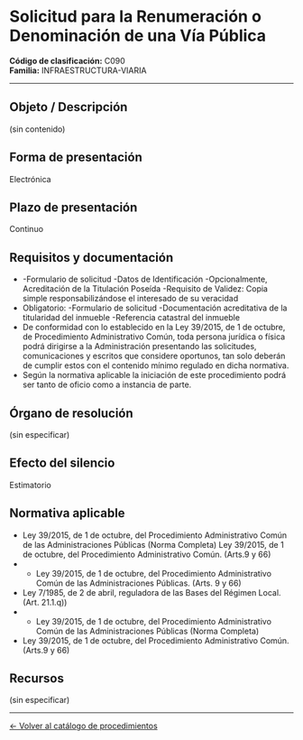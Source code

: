 # Solicitud para la Renumeración o Denominación de una Vía Pública

**Código de clasificación:** C090  
**Familia:** INFRAESTRUCTURA-VIARIA

---

## Objeto / Descripción

(sin contenido)

## Forma de presentación

Electrónica

## Plazo de presentación

Continuo

## Requisitos y documentación

- -Formulario de solicitud
-Datos de Identificación
-Opcionalmente, Acreditación de la Titulación Poseída
-Requisito de Validez: Copia simple responsabilizándose el interesado de su veracidad
- Obligatorio:
-Formulario de solicitud
-Documentación acreditativa de la titularidad del inmueble
-Referencia catastral del inmueble
- De conformidad con lo establecido en la Ley 39/2015, de 1 de octubre, de Procedimiento Administrativo Común, toda persona jurídica o física podrá dirigirse a la Administración presentando las solicitudes, comunicaciones y escritos que considere oportunos, tan solo deberán de cumplir estos con el contenido mínimo regulado en dicha normativa.
- Según la normativa aplicable la iniciación de este procedimiento podrá ser tanto de oficio como a instancia de parte.

## Órgano de resolución

(sin especificar)

## Efecto del silencio

Estimatorio

## Normativa aplicable

- Ley 39/2015, de 1 de octubre, del Procedimiento Administrativo Común de las Administraciones Públicas (Norma Completa)
Ley 39/2015, de 1 de octubre, del Procedimiento Administrativo Común. (Arts.9 y 66)
- - Ley 39/2015, de 1 de octubre, del Procedimiento Administrativo Común de las Administraciones Públicas. (Arts. 9 y 66)
- Ley 7/1985, de 2 de abril, reguladora de las Bases del Régimen Local. (Art. 21.1.q))
- - Ley 39/2015, de 1 de octubre, del Procedimiento Administrativo Común de las Administraciones Públicas (Norma Completa)
- Ley 39/2015, de 1 de octubre, del Procedimiento Administrativo Común. (Arts.9 y 66)

## Recursos

(sin especificar)

---

[← Volver al catálogo de procedimientos](../procedimientos.md)
